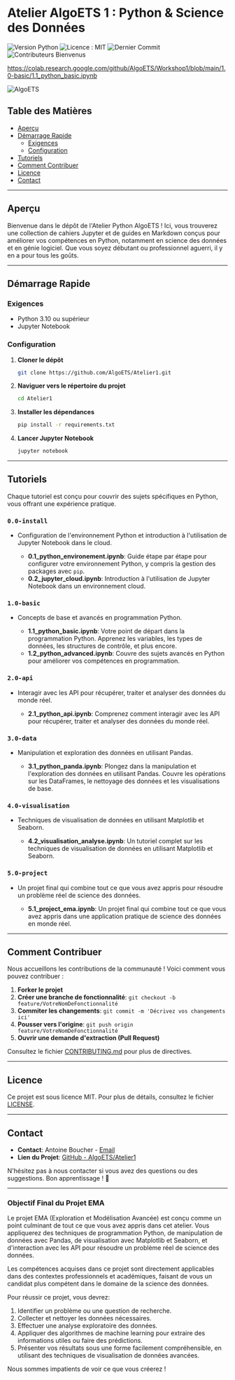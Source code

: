 # Atelier AlgoETS 1 : Python & Science des Données

![Version Python](https://img.shields.io/badge/Python-3.10-blue)
![Licence : MIT](https://img.shields.io/badge/Licence-MIT-green.svg)
![Dernier Commit](https://img.shields.io/github/last-commit/AlgoETS/Workshop1)
![Contributeurs Bienvenus](https://img.shields.io/badge/Contributeurs-Bienvenus-orange)


https://colab.research.google.com/github/AlgoETS/Workshop1/blob/main/1.0-basic/1.1_python_basic.ipynb

![AlgoETS](images/algoets.png)


## Table des Matières

- [Aperçu](#aperçu)
- [Démarrage Rapide](#démarrage-rapide)
  - [Exigences](#exigences)
  - [Configuration](#configuration)
- [Tutoriels](#tutoriels)
- [Comment Contribuer](#comment-contribuer)
- [Licence](#licence)
- [Contact](#contact)

---

## Aperçu

Bienvenue dans le dépôt de l'Atelier Python AlgoETS ! Ici, vous trouverez une collection de cahiers Jupyter et de guides en Markdown conçus pour améliorer vos compétences en Python, notamment en science des données et en génie logiciel. Que vous soyez débutant ou professionnel aguerri, il y en a pour tous les goûts.

---

## Démarrage Rapide

### Exigences

- Python 3.10 ou supérieur
- Jupyter Notebook

### Configuration

1. **Cloner le dépôt**

   ```bash
   git clone https://github.com/AlgoETS/Atelier1.git
   ```

2. **Naviguer vers le répertoire du projet**

   ```bash
   cd Atelier1
   ```

3. **Installer les dépendances**

   ```bash
   pip install -r requirements.txt
   ```

4. **Lancer Jupyter Notebook**

   ```bash
   jupyter notebook
   ```

---

## Tutoriels

Chaque tutoriel est conçu pour couvrir des sujets spécifiques en Python, vous offrant une expérience pratique.

### `0.0-install`

- Configuration de l'environnement Python et introduction à l'utilisation de Jupyter Notebook dans le cloud.

  - **0.1_python_environement.ipynb**: Guide étape par étape pour configurer votre environnement Python, y compris la gestion des packages avec `pip`.
  - **0.2_jupyter_cloud.ipynb**: Introduction à l'utilisation de Jupyter Notebook dans un environnement cloud.

### `1.0-basic`

- Concepts de base et avancés en programmation Python.

  - **1.1_python_basic.ipynb**: Votre point de départ dans la programmation Python. Apprenez les variables, les types de données, les structures de contrôle, et plus encore.
  - **1.2_python_advanced.ipynb**: Couvre des sujets avancés en Python pour améliorer vos compétences en programmation.

### `2.0-api`

- Interagir avec les API pour récupérer, traiter et analyser des données du monde réel.

  - **2.1_python_api.ipynb**: Comprenez comment interagir avec les API pour récupérer, traiter et analyser des données du monde réel.

### `3.0-data`

- Manipulation et exploration des données en utilisant Pandas.

  - **3.1_python_panda.ipynb**: Plongez dans la manipulation et l'exploration des données en utilisant Pandas. Couvre les opérations sur les DataFrames, le nettoyage des données et les visualisations de base.

### `4.0-visualisation`

- Techniques de visualisation de données en utilisant Matplotlib et Seaborn.

  - **4.2_visualisation_analyse.ipynb**: Un tutoriel complet sur les techniques de visualisation de données en utilisant Matplotlib et Seaborn.

### `5.0-project`

- Un projet final qui combine tout ce que vous avez appris pour résoudre un problème réel de science des données.

  - **5.1_project_ema.ipynb**: Un projet final qui combine tout ce que vous avez appris dans une application pratique de science des données en monde réel.

---

## Comment Contribuer

Nous accueillons les contributions de la communauté ! Voici comment vous pouvez contribuer :

1. **Forker le projet**
2. **Créer une branche de fonctionnalité**: `git checkout -b feature/VotreNomDeFonctionnalité`
3. **Commiter les changements**: `git commit -m 'Décrivez vos changements ici'`
4. **Pousser vers l'origine**: `git push origin feature/VotreNomDeFonctionnalité`
5. **Ouvrir une demande d'extraction (Pull Request)**

Consultez le fichier [CONTRIBUTING.md](CONTRIBUTING.md) pour plus de directives.

---

## Licence

Ce projet est sous licence MIT. Pour plus de détails, consultez le fichier [LICENSE](LICENSE).

---

## Contact

- **Contact**: Antoine Boucher - [Email](mailto:antoine.boucher@ens.etsmtl.ca)
- **Lien du Projet**: [GitHub - AlgoETS/Atelier1](https://github.com/AlgoETS/Atelier1)

N'hésitez pas à nous contacter si vous avez des questions ou des suggestions. Bon apprentissage ! 🚀

---

### Objectif Final du Projet EMA

Le projet EMA (Exploration et Modélisation Avancée) est conçu comme un point culminant de tout ce que vous avez appris dans cet atelier. Vous appliquerez des techniques de programmation Python, de manipulation de données avec Pandas, de visualisation avec Matplotlib et Seaborn, et d'interaction avec les API pour résoudre un problème réel de science des données.

Les compétences acquises dans ce projet sont directement applicables dans des contextes professionnels et académiques, faisant de vous un candidat plus compétent dans le domaine de la science des données.

Pour réussir ce projet, vous devrez:

1. Identifier un problème ou une question de recherche.
2. Collecter et nettoyer les données nécessaires.
3. Effectuer une analyse exploratoire des données.
4. Appliquer des algorithmes de machine learning pour extraire des informations utiles ou faire des prédictions.
5. Présenter vos résultats sous une forme facilement compréhensible, en utilisant des techniques de visualisation de données avancées.

Nous sommes impatients de voir ce que vous créerez !
